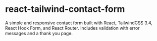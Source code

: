 # react-tailwind-contact-form
A simple and responsive contact form built with React, TailwindCSS 3.4, React Hook Form, and React Router. Includes validation with error messages and a thank you page.
